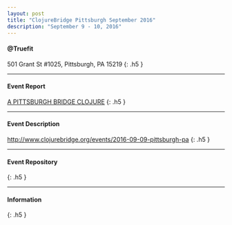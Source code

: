 ```yaml
---
layout: post
title: "ClojureBridge Pittsburgh September 2016"
description: "September 9 - 10, 2016"
---
```


#### @Truefit

501 Grant St #1025, Pittsburgh, PA 15219
{: .h5 }

---

#### Event Report

[A PITTSBURGH BRIDGE CLOJURE](http://sfviapgh.com/blog/2016/9/11/a-pittsburgh-bridge-clojure)
{: .h5 }

---

#### Event Description

<http://www.clojurebridge.org/events/2016-09-09-pittsburgh-pa>
{: .h5 }

---

#### Event Repository

{: .h5 }

---

#### Information

{: .h5 }
